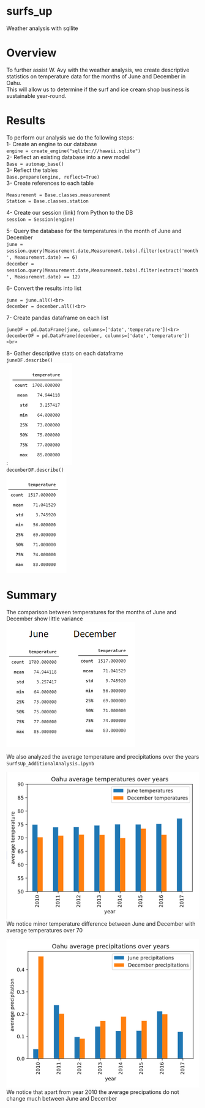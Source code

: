 # surfs_up
Weather analysis with sqllite
# Overview
To further assist W. Avy with the weather analysis, we create descriptive statistics on temperature data for the months of June and December in Oahu.<br> 
This will allow us to determine if the surf and ice cream shop business is sustainable year-round.

# Results
To perform our analysis we do the following steps:<br>
1- Create an engine to our database<br>
`engine = create_engine("sqlite:///hawaii.sqlite")`<br>
2- Reflect an existing database into a new model<br>
`Base = automap_base()`<br>
3- Reflect the tables<br>
`Base.prepare(engine, reflect=True)`<br>
3- Create references to each table<br>
```
Measurement = Base.classes.measurement
Station = Base.classes.station
```
4- Create our session (link) from Python to the DB<br>
`session = Session(engine)`<br>

5- Query the database for the temperatures in the month of June and December<br>
`june = session.query(Measurement.date,Measurement.tobs).filter(extract('month', Measurement.date) == 6)`<br>
`december = session.query(Measurement.date,Measurement.tobs).filter(extract('month', Measurement.date) == 12)`<br>

6- Convert the results into list<br>
```
june = june.all()<br>
december = december.all()<br>
```
7- Create pandas dataframe on each list<br>
```
juneDF = pd.DataFrame(june, columns=['date','temperature'])<br>
decemberDF = pd.DataFrame(december, columns=['date','temperature'])<br>
```
8- Gather descriptive stats on each dataframe<br>
`juneDF.describe()`<br>:
![temperature statistics for the month of June](Resources/june_temp_stats_AllStations.png)<br>
`decemberDF.describe()`<br>
![temperature statistics for the month of June](Resources/december_temp_stats_AllStations.png)<br>


# Summary
The comparison between temperatures for the months of June and December show little variance<br>
![June and december temperatures](Resources/June_and_december_temp_stats_AllStations.png)<br>

We also analyzed the average temperature and precipitations over the years<br>
`SurfsUp_AdditionalAnalysis.ipynb`<br>

![Oahu average temperatures over years](Resources/TempOverYears.png)<br>
We notice minor temperature difference between June and December with average temperatures over 70<br>

![Oahu average precipitations over years](Resources/PrcpOverYears.png)<br>
We notice that apart from year 2010 the average precipations do not change much between June and December
